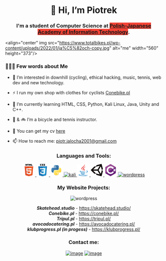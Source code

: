 <h1 align="center">👋 Hi, I’m Piotrek</h1>
<h3 align="center"> I'm a student of Computer Science at <a href="https://www.pja.edu.pl/en" style="background-color: #f44336">Polish-Japanese Academy of Information Technology</a>.</h3>

<align="center" img src="https://www.totalbikes.pl/wp-content/uploads/2022/01/ja%C5%82och-copy.jpg" alt="me" width="560" height="373"/>

### 🧑🏻‍🏫&nbsp;Few words about Me

- 👀 I’m interested in downhill (cycling), ethical hacking, music, tennis, web dev and new technology.

- ⚡ I run my own shop with clothes for cyclists <a href="https://conebike.pl/" target="_blank">Conebike.pl</a> 

- 🌱 I’m currently learning HTML, CSS, Python, Kali Linux, Java, Unity and C++.

- 🥎 & 🚲 I’m  a bicycle and tennis instructor.

- 🔖 You can get my cv <a href="https://github.com/frizz000/Me/blob/20013c77ab0ed25945f1adb4b4d3c74200905f32/CV%20Piotr%20Ja%C5%82ocha.docx">here</a>                    

- 📫 How to reach me: <a href=mailto:piotr.jalocha2001@gmail.com>piotr.jalocha2001@gmail.com</a>

<h3 align="center">Languages and Tools:</h3>

<p align="center">
    </a>
    <a href="https://www.w3.org/html/" target="_blank"> 
    <img src="https://raw.githubusercontent.com/devicons/devicon/master/icons/html5/html5-original-wordmark.svg" alt="html5" width="40" height="40"/> 
    </a>
    <a href="https://www.w3schools.com/css/" target="_blank"> 
    <img src="https://raw.githubusercontent.com/devicons/devicon/master/icons/css3/css3-original-wordmark.svg" alt="css3" width="40" height="40"/> 
    </a> 
    <a href="https://www.python.org" target="_blank"> 
    <img src="https://raw.githubusercontent.com/devicons/devicon/master/icons/python/python-original.svg" alt="python" width="40" height="40"/> 
    </a>
    <a href="https://www.kali.org/" target="_blank"> 
    <img src="https://www.pinclipart.com/picdir/middle/107-1077742_kali-linux-kali-linux-logo-png-clipart.png" alt="kali" width="40" height="40"/> 
    </a>
    <a href="https://www.java.com" target="_blank"> 
    <img src="https://raw.githubusercontent.com/devicons/devicon/master/icons/java/java-original.svg" alt="java" width="40" height="40"/> 
    </a>
    <a href="https://unity.com" target="_blank"> 
    <img src="https://raw.githubusercontent.com/devicons/devicon/master/icons/unity/unity-original.svg" alt="unity" width="40" height="40"/> 
    </a>
    <a href="https://docs.microsoft.com/en-us/dotnet/csharp/tour-of-csharp/" target="_blank"> 
    <img src="https://raw.githubusercontent.com/devicons/devicon/master/icons/csharp/csharp-original.svg" alt="c-sharp" width="40" height="40"/> 
    </a>
    <a href="https://pl.wordpress.org/" target="_blank"> 
    <img src="https://upload.wikimedia.org/wikipedia/commons/thumb/9/93/Wordpress_Blue_logo.png/1200px-Wordpress_Blue_logo.png" alt="wordpress" width="40" height="40"/> 
    </a>


</p>

<h3 align="center">My Website Projects:</h3>
<div align="center">
<img src="https://upload.wikimedia.org/wikipedia/commons/thumb/9/93/Wordpress_Blue_logo.png/1200px-Wordpress_Blue_logo.png" alt="wordpress" width="40" height="40"/>  

***Skatehead.studio*** - https://skatehead.studio/
<br>
***Conebike.pl*** - https://conebike.pl/
<br>
***Tripul.pl*** - https://tripul.pl/
<br>
***avocadocatering.pl*** - https://avocadocatering.pl/
<br>
***klubprogress.pl (in progess)*** - https://klubprogress.pl/

</div>


<h3 align="center">Contact me:</h3>
<div align="center">

[![image](https://img.shields.io/badge/LinkedIn-0077B5?style=for-the-badge&logo=linkedin&logoColor=white)](https://www.linkedin.com/in/piotr-ja%C5%82ocha-a48758230/)
[![image](https://img.shields.io/badge/Gmail-D14836?style=for-the-badge&logo=gmail&logoColor=white)](mailto:piotr.jalocha2001@gmail.com)
</div>
